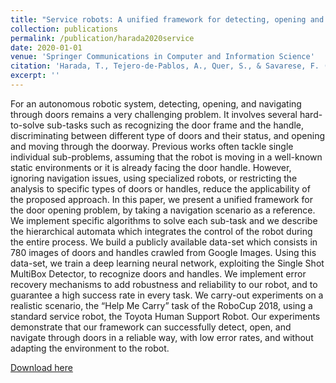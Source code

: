 ```yaml
---
title: "Service robots: A unified framework for detecting, opening and navigating through doors"
collection: publications
permalink: /publication/harada2020service
date: 2020-01-01
venue: 'Springer Communications in Computer and Information Science'
citation: 'Harada, T., Tejero-de-Pablos, A., Quer, S., & Savarese, F. (2020). Service robots: A unified framework for detecting, opening and navigating through doors. In Springer Communications in Computer and Information Science, vol. 1250, issue 1, pp. 179-204. (2020).'
excerpt: ''
---
```

For an autonomous robotic system, detecting, opening, and navigating through doors remains a very challenging problem. It involves several hard-to-solve sub-tasks such as recognizing the door frame and the handle, discriminating between different type of doors and their status, and opening and moving through the doorway. Previous works often tackle single individual sub-problems, assuming that the robot is moving in a well-known static environments or it is already facing the door handle. However, ignoring navigation issues, using specialized robots, or restricting the analysis to specific types of doors or handles, reduce the applicability of the proposed approach. In this paper, we present a unified framework for the door opening problem, by taking a navigation scenario as a reference. We implement specific algorithms to solve each sub-task and we describe the hierarchical automata which integrates the control of the robot during the entire process. We build a publicly available data-set which consists in 780 images of doors and handles crawled from Google Images. Using this data-set, we train a deep learning neural network, exploiting the Single Shot MultiBox Detector, to recognize doors and handles. We implement error recovery mechanisms to add robustness and reliability to our robot, and to guarantee a high success rate in every task. We carry-out experiments on a realistic scenario, the “Help Me Carry” task of the RoboCup 2018, using a standard service robot, the Toyota Human Support Robot. Our experiments demonstrate that our framework can successfully detect, open, and navigate through doors in a reliable way, with low error rates, and without adapting the environment to the robot.

[Download here](https://www.springerprofessional.de/en/service-robots-a-unified-framework-for-detecting-opening-and-nav/18203150)